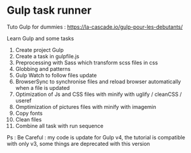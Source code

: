 # Gulp task runner
Tuto Gulp for dummies : https://la-cascade.io/gulp-pour-les-debutants/

Learn Gulp and some tasks

1. Create project Gulp
2. Create a task in gulpfile.js
3. Preprocessing with Sass which transform scss files in css
4. Globbing and patterns
5. Gulp Watch to follow files update
6. BrowserSync to synchronise files and reload browser automatically when a file is updated
7. Optimization of Js and CSS files with minify with uglify / cleanCSS / useref
8. Omptimization of pictures files with minify with imagemin
9. Copy fonts
10. Clean files
11. Combine all task with run sequence


Ps : Be Careful : my code is update for Gulp v4, the tutorial is compatible with only v3, some things are deprecated with this version

